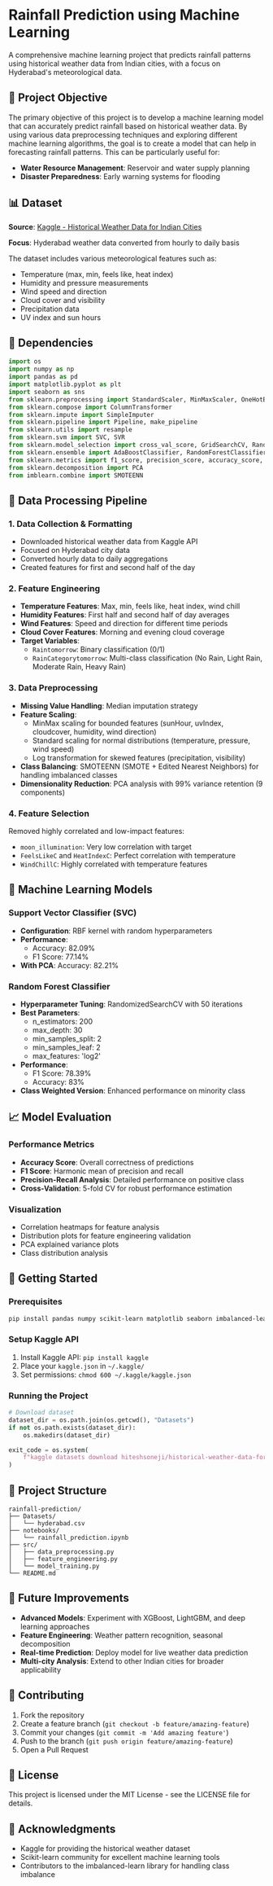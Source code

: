 # Rainfall Prediction using Machine Learning

A comprehensive machine learning project that predicts rainfall patterns using historical weather data from Indian cities, with a focus on Hyderabad's meteorological data.

## 🎯 Project Objective

The primary objective of this project is to develop a machine learning model that can accurately predict rainfall based on historical weather data. By using various data preprocessing techniques and exploring different machine learning algorithms, the goal is to create a model that can help in forecasting rainfall patterns. This can be particularly useful for:

- **Water Resource Management**: Reservoir and water supply planning
- **Disaster Preparedness**: Early warning systems for flooding

## 📊 Dataset

**Source**: [Kaggle - Historical Weather Data for Indian Cities](https://www.kaggle.com/datasets/hiteshsoneji/historical-weather-data-for-indian-cities)

**Focus**: Hyderabad weather data converted from hourly to daily basis

The dataset includes various meteorological features such as:
- Temperature (max, min, feels like, heat index)
- Humidity and pressure measurements
- Wind speed and direction
- Cloud cover and visibility
- Precipitation data
- UV index and sun hours

## 🔧 Dependencies

```python
import os
import numpy as np
import pandas as pd
import matplotlib.pyplot as plt
import seaborn as sns
from sklearn.preprocessing import StandardScaler, MinMaxScaler, OneHotEncoder, TargetEncoder, FunctionTransformer
from sklearn.compose import ColumnTransformer
from sklearn.impute import SimpleImputer
from sklearn.pipeline import Pipeline, make_pipeline
from sklearn.utils import resample
from sklearn.svm import SVC, SVR
from sklearn.model_selection import cross_val_score, GridSearchCV, RandomizedSearchCV, train_test_split
from sklearn.ensemble import AdaBoostClassifier, RandomForestClassifier, GradientBoostingClassifier
from sklearn.metrics import f1_score, precision_score, accuracy_score, precision_recall_curve
from sklearn.decomposition import PCA
from imblearn.combine import SMOTEENN
```

## 🔄 Data Processing Pipeline

### 1. Data Collection & Formatting
- Downloaded historical weather data from Kaggle API
- Focused on Hyderabad city data
- Converted hourly data to daily aggregations
- Created features for first and second half of the day

### 2. Feature Engineering
- **Temperature Features**: Max, min, feels like, heat index, wind chill
- **Humidity Features**: First half and second half of day averages
- **Wind Features**: Speed and direction for different time periods
- **Cloud Cover Features**: Morning and evening cloud coverage
- **Target Variables**: 
  - `Raintomorrow`: Binary classification (0/1)
  - `RainCategorytomorrow`: Multi-class classification (No Rain, Light Rain, Moderate Rain, Heavy Rain)

### 3. Data Preprocessing
- **Missing Value Handling**: Median imputation strategy
- **Feature Scaling**: 
  - MinMax scaling for bounded features (sunHour, uvIndex, cloudcover, humidity, wind direction)
  - Standard scaling for normal distributions (temperature, pressure, wind speed)
  - Log transformation for skewed features (precipitation, visibility)
- **Class Balancing**: SMOTEENN (SMOTE + Edited Nearest Neighbors) for handling imbalanced classes
- **Dimensionality Reduction**: PCA analysis with 99% variance retention (9 components)

### 4. Feature Selection
Removed highly correlated and low-impact features:
- `moon_illumination`: Very low correlation with target
- `FeelsLikeC` and `HeatIndexC`: Perfect correlation with temperature
- `WindChillC`: Highly correlated with temperature features

## 🤖 Machine Learning Models

### Support Vector Classifier (SVC)
- **Configuration**: RBF kernel with random hyperparameters
- **Performance**: 
  - Accuracy: 82.09%
  - F1 Score: 77.14%
- **With PCA**: Accuracy: 82.21%

### Random Forest Classifier
- **Hyperparameter Tuning**: RandomizedSearchCV with 50 iterations
- **Best Parameters**: 
  - n_estimators: 200
  - max_depth: 30
  - min_samples_split: 2
  - min_samples_leaf: 2
  - max_features: 'log2'
- **Performance**: 
  - F1 Score: 78.39%
  - Accuracy: 83%
- **Class Weighted Version**: Enhanced performance on minority class

## 📈 Model Evaluation

### Performance Metrics
- **Accuracy Score**: Overall correctness of predictions
- **F1 Score**: Harmonic mean of precision and recall
- **Precision-Recall Analysis**: Detailed performance on positive class
- **Cross-Validation**: 5-fold CV for robust performance estimation

### Visualization
- Correlation heatmaps for feature analysis
- Distribution plots for feature engineering validation
- PCA explained variance plots
- Class distribution analysis

## 🚀 Getting Started

### Prerequisites
```bash
pip install pandas numpy scikit-learn matplotlib seaborn imbalanced-learn
```

### Setup Kaggle API
1. Install Kaggle API: `pip install kaggle`
2. Place your `kaggle.json` in `~/.kaggle/`
3. Set permissions: `chmod 600 ~/.kaggle/kaggle.json`

### Running the Project
```python
# Download dataset
dataset_dir = os.path.join(os.getcwd(), "Datasets")
if not os.path.exists(dataset_dir):
    os.makedirs(dataset_dir)

exit_code = os.system(
    f"kaggle datasets download hiteshsoneji/historical-weather-data-for-indian-cities -p {dataset_dir} --unzip"
)
```

## 📁 Project Structure
```
rainfall-prediction/
├── Datasets/
│   └── hyderabad.csv
├── notebooks/
│   └── rainfall_prediction.ipynb
├── src/
│   ├── data_preprocessing.py
│   ├── feature_engineering.py
│   └── model_training.py
└── README.md
```

## 🔮 Future Improvements

- **Advanced Models**: Experiment with XGBoost, LightGBM, and deep learning approaches
- **Feature Engineering**: Weather pattern recognition, seasonal decomposition
- **Real-time Prediction**: Deploy model for live weather data prediction
- **Multi-city Analysis**: Extend to other Indian cities for broader applicability

## 🤝 Contributing

1. Fork the repository
2. Create a feature branch (`git checkout -b feature/amazing-feature`)
3. Commit your changes (`git commit -m 'Add amazing feature'`)
4. Push to the branch (`git push origin feature/amazing-feature`)
5. Open a Pull Request

## 📝 License

This project is licensed under the MIT License - see the LICENSE file for details.

## 🙏 Acknowledgments

- Kaggle for providing the historical weather dataset
- Scikit-learn community for excellent machine learning tools
- Contributors to the imbalanced-learn library for handling class imbalance
